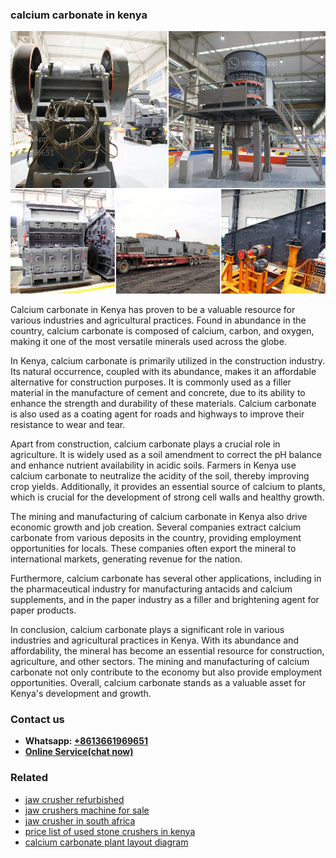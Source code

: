 <h3>calcium carbonate in kenya</h3><img src='1708497302.jpg' alt=''><p>Calcium carbonate in Kenya has proven to be a valuable resource for various industries and agricultural practices. Found in abundance in the country, calcium carbonate is composed of calcium, carbon, and oxygen, making it one of the most versatile minerals used across the globe.</p><p>In Kenya, calcium carbonate is primarily utilized in the construction industry. Its natural occurrence, coupled with its abundance, makes it an affordable alternative for construction purposes. It is commonly used as a filler material in the manufacture of cement and concrete, due to its ability to enhance the strength and durability of these materials. Calcium carbonate is also used as a coating agent for roads and highways to improve their resistance to wear and tear.</p><p>Apart from construction, calcium carbonate plays a crucial role in agriculture. It is widely used as a soil amendment to correct the pH balance and enhance nutrient availability in acidic soils. Farmers in Kenya use calcium carbonate to neutralize the acidity of the soil, thereby improving crop yields. Additionally, it provides an essential source of calcium to plants, which is crucial for the development of strong cell walls and healthy growth.</p><p>The mining and manufacturing of calcium carbonate in Kenya also drive economic growth and job creation. Several companies extract calcium carbonate from various deposits in the country, providing employment opportunities for locals. These companies often export the mineral to international markets, generating revenue for the nation.</p><p>Furthermore, calcium carbonate has several other applications, including in the pharmaceutical industry for manufacturing antacids and calcium supplements, and in the paper industry as a filler and brightening agent for paper products.</p><p>In conclusion, calcium carbonate plays a significant role in various industries and agricultural practices in Kenya. With its abundance and affordability, the mineral has become an essential resource for construction, agriculture, and other sectors. The mining and manufacturing of calcium carbonate not only contribute to the economy but also provide employment opportunities. Overall, calcium carbonate stands as a valuable asset for Kenya's development and growth.</p><h3>Contact us</h3><ul><li><strong>Whatsapp:&nbsp;<a href="https://wa.me/8613661969651">+8613661969651</a></strong></li><li><a href="https://swt.shibang-china.com/?git&amp;zhl&amp;calcium carbonate in kenya"><strong>Online Service(chat now)</strong></a></li></ul><h3>Related</h3><ul><li><a href='jaw crusher refurbished.md'>jaw crusher refurbished</a></li><li><a href='jaw crushers machine for sale.md'>jaw crushers machine for sale</a></li><li><a href='jaw crusher in south africa.md'>jaw crusher in south africa</a></li><li><a href='price list of used stone crushers in kenya.md'>price list of used stone crushers in kenya</a></li><li><a href='calcium carbonate plant layout diagram.md'>calcium carbonate plant layout diagram</a></li></ul>